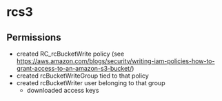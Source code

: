 # rcs3

## Permissions

* created RC_rcBucketWrite policy (see https://aws.amazon.com/blogs/security/writing-iam-policies-how-to-grant-access-to-an-amazon-s3-bucket/)
* created rcBucketWriteGroup tied to that policy
* created rcBucketWriter user belonging to that group
  * downloaded access keys
